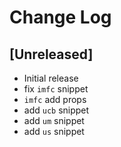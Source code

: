 # Change Log

## [Unreleased]

- Initial release
- fix `imfc` snippet
- `imfc` add props
- add `ucb` snippet
- add `um` snippet
- add `us` snippet